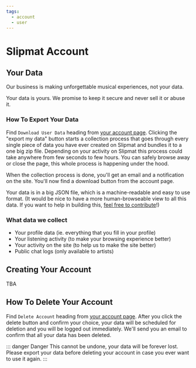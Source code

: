 ```yaml
---
tags:
  - account
  - user
---
```


# Slipmat Account

## Your Data

Our business is making unforgettable musical experiences, not your data.

Your data is yours. We promise to keep it secure and never sell it or abuse it.

### How To Export Your Data

Find `Download User Data` heading from [your account page](https://slipmat.io/account/). Clicking the "export my data" button starts a collection process that goes through every single piece of data you have ever created on Slipmat and bundles it to a one big zip file. Depending on your activity on Slipmat this process could take anywhere from few seconds to few hours. You can safely browse away or close the page, this whole process is happening under the hood.

When the collection process is done, you'll get an email and a notification on the site. You'll now find a download button from the account page.

Your data is in a big JSON file, which is a machine-readable and easy to use format. (It would be nice to have a more human-browseable view to all this data. If you want to help in building this, [feel free to contribute](/development/contributing/)!)

### What data we collect

- Your profile data (ie. everything that you fill in your profile)
- Your listening activity (to make your browsing experience better)
- Your activity on the site (to help us to make the site better)
- Public chat logs (only available to artists)

## Creating Your Account

TBA

## How To Delete Your Account

Find `Delete Account` heading from [your account page](https://slipmat.io/account/). After you click the delete button and confirm your choice, your data will be scheduled for deletion and you will be logged out immediately. We'll send you an email to confirm that all your data has been deleted.

::: danger Danger
This cannot be undone, your data will be forever lost. Please export your data before deleting your account in case you ever want to use it again.
:::
